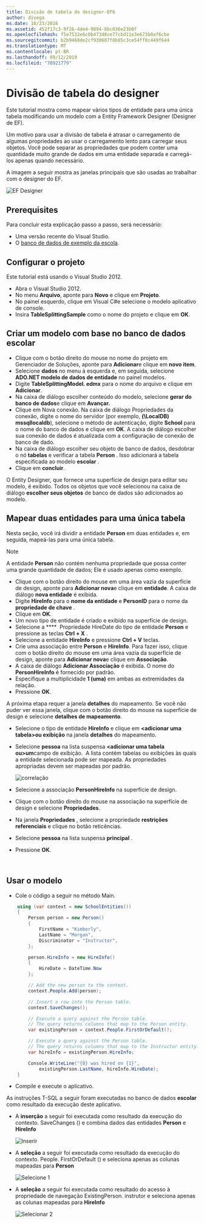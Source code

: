 ```yaml
---
title: Divisão de tabela do designer-EF6
author: divega
ms.date: 10/23/2016
ms.assetid: 452f17c3-9f26-4de4-9894-8bc036e23b0f
ms.openlocfilehash: f5e7532e6c0b473d8ce77cbd11e3e673b0af6cbe
ms.sourcegitcommit: b2b9468de2cf930687f8b85c3ce54ff8c449f644
ms.translationtype: MT
ms.contentlocale: pt-BR
ms.lasthandoff: 09/12/2019
ms.locfileid: "70921779"
---
```

# <a name="designer-table-splitting"></a>Divisão de tabela do designer
Este tutorial mostra como mapear vários tipos de entidade para uma única tabela modificando um modelo com a Entity Framework Designer (Designer de EF).

Um motivo para usar a divisão de tabela é atrasar o carregamento de algumas propriedades ao usar o carregamento lento para carregar seus objetos. Você pode separar as propriedades que podem conter uma quantidade muito grande de dados em uma entidade separada e carregá-los apenas quando necessário.

A imagem a seguir mostra as janelas principais que são usadas ao trabalhar com o designer do EF.

![EF Designer](~/ef6/media/efdesigner.png)

## <a name="prerequisites"></a>Prerequisites

Para concluir esta explicação passo a passo, será necessário:

- Uma versão recente do Visual Studio.
- O [banco de dados de exemplo da escola](~/ef6/resources/school-database.md).

## <a name="set-up-the-project"></a>Configurar o projeto

Este tutorial está usando o Visual Studio 2012.

-   Abra o Visual Studio 2012.
-   No menu **Arquivo**, aponte para **Novo** e clique em **Projeto**.
-   No painel esquerdo, clique em Visual C\#e selecione o modelo aplicativo de console.
-   Insira **TableSplittingSample** como o nome do projeto e clique em **OK**.

## <a name="create-a-model-based-on-the-school-database"></a>Criar um modelo com base no banco de dados escolar

-   Clique com o botão direito do mouse no nome do projeto em Gerenciador de Soluções, aponte para **Adicionar**e clique em **novo item**.
-   Selecione **dados** no menu à esquerda e, em seguida, selecione **ADO.NET modelo de dados de entidade** no painel modelos.
-   Digite **TableSplittingModel. edmx** para o nome do arquivo e clique em **Adicionar**.
-   Na caixa de diálogo escolher conteúdo do modelo, selecione **gerar do banco de dados**e clique em **Avançar.**
-   Clique em Nova conexão. Na caixa de diálogo Propriedades da conexão, digite o nome do servidor (por exemplo, **(\\LocalDB) mssqllocaldb**), selecione o método de autenticação, digite **School** para o nome do banco de dados e clique em **OK**.
    A caixa de diálogo escolher sua conexão de dados é atualizada com a configuração de conexão de banco de dado.
-   Na caixa de diálogo escolher seu objeto de banco de dados, desdobrar o nó **tabelas** e verificar a tabela **Person** . Isso adicionará a tabela especificada ao modelo **escolar** .
-   Clique em **concluir**.

O Entity Designer, que fornece uma superfície de design para editar seu modelo, é exibido. Todos os objetos que você selecionou na caixa de diálogo **escolher seus objetos** de banco de dados são adicionados ao modelo.

## <a name="map-two-entities-to-a-single-table"></a>Mapear duas entidades para uma única tabela

Nesta seção, você irá dividir a entidade **Person** em duas entidades e, em seguida, mapeá-las para uma única tabela.

> [!NOTE]
> A entidade **Person** não contém nenhuma propriedade que possa conter uma grande quantidade de dados; Ele é usado apenas como exemplo.

-   Clique com o botão direito do mouse em uma área vazia da superfície de design, aponte para **Adicionar nova**e clique em **entidade**.
    A caixa de diálogo **nova entidade** é exibida.
-   Digite **HireInfo** para o **nome da entidade** e **PersonID** para o nome da **propriedade de chave** .
-   Clique em **OK**.
-   Um novo tipo de entidade é criado e exibido na superfície de design.
-   Selecione a ****  Propriedade HireDate do tipo de entidade **Person** e pressione as teclas **Ctrl + X** .
-   Selecione a entidade **HireInfo** e pressione **Ctrl + V** teclas.
-   Crie uma associação entre **Person** e **HireInfo**. Para fazer isso, clique com o botão direito do mouse em uma área vazia da superfície de design, aponte para **Adicionar nova**e clique em **Associação**.
-   A caixa de diálogo **Adicionar Associação** é exibida. O nome do **PersonHireInfo** é fornecido por padrão.
-   Especifique a multiplicidade **1 (uma)** em ambas as extremidades da relação.
-   Pressione **OK**.

A próxima etapa requer a janela **detalhes** do mapeamento. Se você não puder ver essa janela, clique com o botão direito do mouse na superfície de design e selecione **detalhes de mapeamento**.

-   Selecione o tipo de entidade **HireInfo** e clique em **&lt;adicionar uma tabela&gt;ou exibição** na janela **detalhes** do mapeamento.
-   Selecione **pessoa** na lista suspensa  **&lt;adicionar uma tabela ou&gt;um**campo de exibição.  A lista contém tabelas ou exibições às quais a entidade selecionada pode ser mapeada.
    As propriedades apropriadas devem ser mapeadas por padrão.

    ![correlação](~/ef6/media/mapping.png)

-   Selecione a associação **PersonHireInfo** na superfície de design.
-   Clique com o botão direito do mouse na associação na superfície de design e selecione **Propriedades**.
-   Na janela **Propriedades** , selecione a propriedade **restrições referenciais** e clique no botão reticências.
-   Selecione **pessoa** na lista suspensa **principal** .
-   Pressione **OK**.

 

## <a name="use-the-model"></a>Usar o modelo

-   Cole o código a seguir no método Main.

``` csharp
    using (var context = new SchoolEntities())
    {
        Person person = new Person()
        {
            FirstName = "Kimberly",
            LastName = "Morgan",
            Discriminator = "Instructor",
        };

        person.HireInfo = new HireInfo()
        {
            HireDate = DateTime.Now
        };

        // Add the new person to the context.
        context.People.Add(person);

        // Insert a row into the Person table.  
        context.SaveChanges();

        // Execute a query against the Person table.
        // The query returns columns that map to the Person entity.
        var existingPerson = context.People.FirstOrDefault();

        // Execute a query against the Person table.
        // The query returns columns that map to the Instructor entity.
        var hireInfo = existingPerson.HireInfo;

        Console.WriteLine("{0} was hired on {1}",
            existingPerson.LastName, hireInfo.HireDate);
    }
```
-   Compile e execute o aplicativo.

As instruções T-SQL a seguir foram executadas no banco de dados **escolar** como resultado da execução deste aplicativo. 

-   A **inserção** a seguir foi executada como resultado da execução do contexto. SaveChanges () e combina dados das entidades **Person** e **HireInfo**

    ![Inserir](~/ef6/media/insert.png)

-   A **seleção** a seguir foi executada como resultado da execução do contexto. People. FirstOrDefault () e seleciona apenas as colunas mapeadas para **Person**

    ![Selecione 1](~/ef6/media/select1.png)

-   A **seleção** a seguir foi executada como resultado do acesso à propriedade de navegação ExistingPerson. instrutor e seleciona apenas as colunas mapeadas para **HireInfo**

    ![Selecionar 2](~/ef6/media/select2.png)
